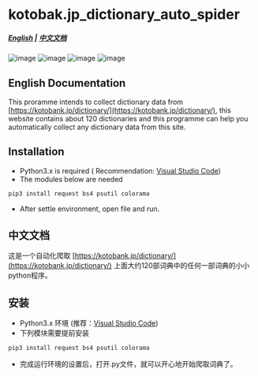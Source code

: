 # kotobak.jp_dictionary_auto_spider
##### [English](#english-documentation) | [中文文档](#中文文档)

![image](https://github.com/freemdict/kotobak.jp_dictionary_auto_spider/blob/master/raw/Snipaste_2019-02-13_10-20-44.png)
![image](https://github.com/freemdict/kotobak.jp_dictionary_auto_spider/blob/master/raw/Snipaste_2019-02-13_10-20-54.png)
![image](https://github.com/freemdict/kotobak.jp_dictionary_auto_spider/blob/master/raw/Snipaste_2019-02-13_10-21-06.png)
![image](https://github.com/freemdict/kotobak.jp_dictionary_auto_spider/blob/master/raw/Snipaste_2019-02-13_10-21-55.png)

## English Documentation
This proramme intends to collect dictionary data from [https://kotobank.jp/dictionary/](https://kotobank.jp/dictionary/), this website contains about 120 dictionaries and this programme can help you automatically collect any dictionary data from this site.

## Installation
- Python3.x is required ( Recommendation: [Visual Studio Code](https://code.visualstudio.com/))
- The modules below are needed
```python
pip3 install request bs4 psutil colorama
```
- After settle environment, open file and run.

## 中文文档
这是一个自动化爬取 [https://kotobank.jp/dictionary/](https://kotobank.jp/dictionary/) 上面大约120部词典中的任何一部词典的小小python程序。

## 安装
- Python3.x 环境 (推荐：[Visual Studio Code](https://code.visualstudio.com/))
- 下列模块需要提前安装
```python
pip3 install request bs4 psutil colorama
```
- 完成运行环境的设置后，打开.py文件，就可以开心地开始爬取词典了。
